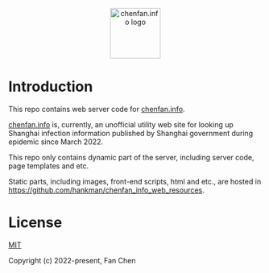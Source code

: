<p align="center"><a href="https://chenfan.info" target="_blank" rel="noopener noreferrer"><img width="100" src="https://hankman.github.io/chenfan_info_web_resources/resources/logo.jpg" alt="chenfan.info logo"></a></p>

# Introduction
This repo contains web server code for <a href="https://chenfan.info" target="_blank" rel="noopener noreferrer">chenfan.info</a>.

<a href="https://chenfan.info" target="_blank" rel="noopener noreferrer">chenfan.info</a> is, currently, an unofficial utility web site for looking up Shanghai infection information published by Shanghai government during epidemic since March 2022.


This repo only contains dynamic part of the server, including server code, page templates and etc.

Static parts, including images, front-end scripts, html and etc., are hosted in https://github.com/hankman/chenfan_info_web_resources.

# License
[MIT](https://opensource.org/licenses/MIT)

Copyright (c) 2022-present, Fan Chen

